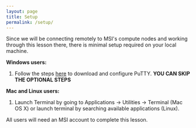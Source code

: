 ```yaml
---
layout: page
title: Setup
permalink: /setup/
---
```


Since we will be connecting remotely to MSI's compute nodes and working through this lesson there, there is minimal setup required on your local machine. 

**Windows users:**
1. Follow the steps [here](https://www.msi.umn.edu/support/faq/how-do-i-configure-putty-connect-msi-unix-systems) to download and configure PuTTY. **YOU CAN SKIP THE OPTIONAL STEPS**

**Mac and Linux users:**
1. Launch Terminal by going to Applications -> Utilities -> Terminal (Mac OS X) or launch terminal by searching available applications (Linux).

All users will need an MSI account to complete this lesson.
